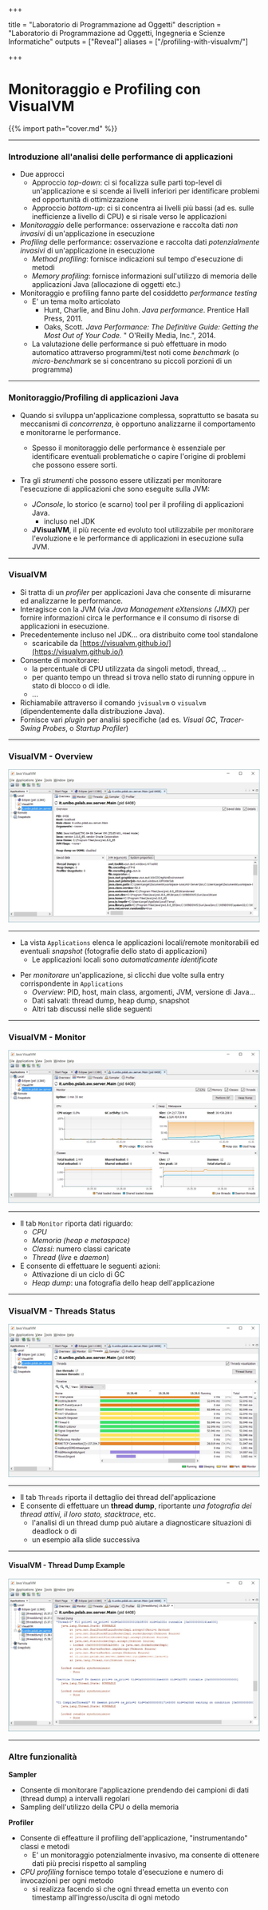  
+++

title = "Laboratorio di Programmazione ad Oggetti"
description = "Laboratorio di Programmazione ad Oggetti, Ingegneria e Scienze Informatiche"
outputs = ["Reveal"]
aliases = ["/profiling-with-visualvm/"]

+++

# Monitoraggio e Profiling con VisualVM

{{% import path="cover.md" %}}

---

### Introduzione all'analisi delle performance di applicazioni


- Due approcci
    * Approccio *top-down*: ci si focalizza sulle parti top-level di un'applicazione e si scende ai livelli inferiori per identificare problemi ed opportunità di ottimizzazione
    * Approccio *bottom-up*: ci si concentra ai livelli più bassi (ad es. sulle inefficienze a livello di CPU) e si risale verso le applicazioni
- *Monitoraggio* delle performance: osservazione e raccolta dati *non invasivi* di un'applicazione in esecuzione
- *Profiling* delle performance: osservazione e raccolta dati *potenzialmente invasivi* di un'applicazione in esecuzione
    - *Method profiling*: fornisce indicazioni sul tempo d'esecuzione di metodi
    - *Memory profiling*: fornisce informazioni sull'utilizzo di memoria delle applicazioni Java (allocazione di oggetti etc.)
- Monitoraggio e profiling fanno parte del cosiddetto *performance testing*
    - E' un tema molto articolato
        - Hunt, Charlie, and Binu John. *Java performance*. Prentice Hall Press, 2011.
        - Oaks, Scott. *Java Performance: The Definitive Guide: Getting the Most Out of Your Code.* " O'Reilly Media, Inc.", 2014.
    - La valutazione delle performance si può effettuare in modo automatico attraverso programmi/test noti come *benchmark* (o *micro-benchmark* se si concentrano su piccoli porzioni di un programma)

---

### Monitoraggio/Profiling di applicazioni Java

* Quando si sviluppa un'applicazione complessa, soprattutto se basata su meccanismi di *concorrenza*, è opportuno analizzarne il comportamento e monitorarne le performance.

    * Spesso il monitoraggio delle performance è essenziale per identificare eventuali problematiche o capire l'origine di problemi che possono essere sorti.

* Tra gli *strumenti* che possono essere utilizzati per monitorare l'esecuzione di applicazioni che sono eseguite sulla JVM:

    * *JConsole*, lo storico (e scarno) tool per il profiling di applicazioni Java.
        - incluso nel JDK
    * **JVisualVM**, il più recente ed evoluto tool utilizzabile per monitorare l'evoluzione e le performance di applicazioni in esecuzione sulla JVM.

---

### VisualVM

* Si tratta di un *profiler* per applicazioni Java che consente di misurarne ed analizzarne le performance.
* Interagisce con la JVM (via *Java Management eXtensions (JMX)*) per fornire informazioni circa le performance e il consumo di risorse di applicazioni in esecuzione.
* Precedentemente incluso nel JDK... ora distribuito come tool standalone
    * scaricabile da [https://visualvm.github.io/](https://visualvm.github.io/)
* Consente di monitorare:
    * la percentuale di CPU utilizzata da singoli metodi, thread, ..
    * per quanto tempo un thread si trova nello stato di running oppure in stato di blocco o di idle.
    * ...
* Richiamabile attraverso il comando `jvisualvm` o `visualvm` (dipendentemente dalla distribuzione Java).
* Fornisce vari *plugin* per analisi specifiche (ad es. *Visual GC*, *Tracer-Swing Probes*, o *Startup Profiler*)


---

### VisualVM - Overview


![](imgs/jvisualvm-0.jpg)

---

- La vista `Applications` elenca le applicazioni locali/remote monitorabili ed eventuali *snapshot* (fotografie dello stato di applicazioni)
    - Le applicazioni locali sono *automaticamente identificate* 
* Per *monitorare* un'applicazione, si clicchi due volte sulla entry corrispondente in `Applications`
    - *Overview*: PID, host, main class, argomenti, JVM, versione di Java...
    - Dati salvati: thread dump, heap dump, snapshot
    - Altri tab discussi nelle slide seguenti

---

### VisualVM - Monitor


![](imgs/jvisualvm-1.jpg)

---

- Il tab `Monitor` riporta dati riguardo:
    - *CPU*
    - *Memoria (heap e metaspace)*
    - *Classi*: numero classi caricate
    - *Thread* (*live* e *daemon*)
- E consente di effettuare le seguenti azioni:
    - Attivazione di un ciclo di GC
    - *Heap dump*: una fotografia dello heap dell'applicazione



---

### VisualVM - Threads Status


![](imgs/jvisualvm-2.jpg)

---

- Il tab `Threads` riporta il dettaglio dei thread dell'applicazione
- E consente di effettuare un **thread dump**, riportante *una fotografia dei thread attivi, il loro stato, stacktrace*, etc.
    - l'analisi di un thread dump può aiutare a diagnosticare situazioni di deadlock o di
    - un esempio alla slide successiva

---

#### VisualVM - Thread Dump Example


![](imgs/jvisualvm-3.jpg)

---

### Altre funzionalità

**Sampler**

- Consente di monitorare l'applicazione prendendo dei campioni di dati (thread dump) a intervalli regolari
- Sampling dell'utilizzo della CPU o della memoria

**Profiler**

- Consente di effeatture il profiling dell'applicazione, "instrumentando" classi e metodi
    - E' un monitoraggio potenzialmente invasivo, ma consente di ottenere dati più precisi rispetto al sampling
- *CPU profiling* fornisce tempo totale d'esecuzione e numero di invocazioni per ogni metodo
    - si realizza facendo sì che ogni thread emetta un evento con timestamp all'ingresso/uscita di ogni metodo

